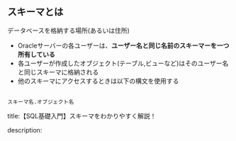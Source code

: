 


## スキーマとは

データベースを格納する場所(あるいは住所)

- Oracleサーバーの各ユーザーは、<strong>ユーザー名と同じ名前のスキーマーを一つ所有している</strong>
- 各ユーザーが作成したオブジェクト(テーブル,ビューなど)はそのユーザー名と同じスキーマに格納される
- 他のスキーマにアクセスするときは以下の構文を使用する

<pre><code>
スキーマ名.オブジェクト名
</code></pre>




title:【SQL基礎入門】スキーマをわかりやすく解説！

description:




